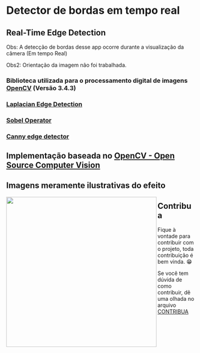 # Detector de bordas em tempo real
## Real-Time Edge Detection

Obs: A detecção de bordas desse app ocorre durante a visualização da câmera (Em tempo Real)

Obs2: Orientação da imagem não foi trabalhada. 

### Biblioteca utilizada para o processamento digital de imagens [OpenCV](https://opencv.org/) (Versão 3.4.3)

### [Laplacian Edge Detection](https://github.com/fabriicioa/laplaceDeteccaoDeBordas)
### [Sobel Operator](https://github.com/fabriicioa/sobelDeteccaoDeBordas)
### [Canny edge detector](https://github.com/fabriicioa/cannyDeteccaoDeBordas)

## Implementação baseada no [OpenCV - Open Source Computer Vision](https://docs.opencv.org/3.4/d5/db5/tutorial_laplace_operator.html)

## Imagens meramente ilustrativas do efeito 
<a href="url"><img src="https://github.com/fabriicioa/deteccaoDeBordasEmTempoReal/blob/master/Arquivos/img1.jpg" align="left" height="400" width="400" ></a>

## Contribua

Fique à vontade para contribuir com o projeto, toda contribuição é bem vinda. :grin:

Se você tem dúvida de como contribuir, dê uma olhada no arquivo [CONTRIBUA](https://github.com/fabriicioa/cannyDeteccaoDeBordas/blob/master/Contribuindo.pdf)

